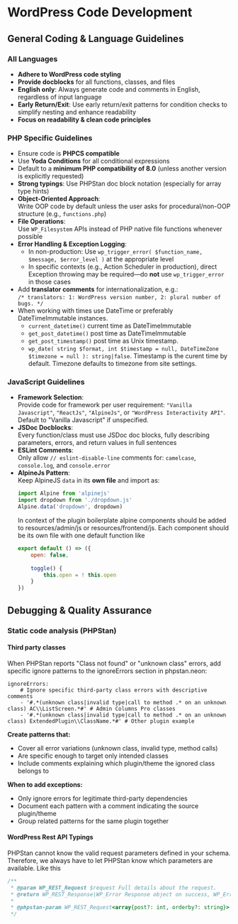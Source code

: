 # WordPress Code Development

## General Coding & Language Guidelines

### All Languages

- **Adhere to WordPress code styling**
- **Provide docblocks** for all functions, classes, and files
- **English only**: Always generate code and comments in English, regardless of input language
- **Early Return/Exit**: Use early return/exit patterns for condition checks to simplify nesting and enhance readability
- **Focus on readability & clean code principles**

### PHP Specific Guidelines

- Ensure code is **PHPCS compatible**
- Use **Yoda Conditions** for all conditional expressions
- Default to a **minimum PHP compatibility of 8.0** (unless another version is explicitly requested)
- **Strong typings**: Use PHPStan doc block notation (especially for array type hints)
- **Object-Oriented Approach**:  
  Write OOP code by default unless the user asks for procedural/non-OOP structure (e.g., `functions.php`)
- **File Operations**:  
  Use `WP_Filesystem` APIs instead of PHP native file functions whenever possible
- **Error Handling & Exception Logging**:
    - In non-production: Use `wp_trigger_error( $function_name, $message, $error_level )` at the appropriate level
    - In specific contexts (e.g., Action Scheduler in production), direct Exception throwing may be required—do **not** use `wp_trigger_error` in those cases
- Add **translator comments** for internationalization, e.g.:  
  `/* translators: 1: WordPress version number, 2: plural number of bugs. */`
- When working with times use DateTime or preferably DateTimeImmutable instances.
    - `current_datetime()` current time as DateTimeImmutable
    - `get_post_datetime()` post time as DateTimeImmutable
    - `get_post_timestamp()` post time as Unix timestamp.
    - `wp_date( string $format, int $timestamp = null, DateTimeZone $timezone = null ): string|false`. Timestamp is the curent time by default. Timezone defaults to timezone from site settings.

### JavaScript Guidelines

- **Framework Selection**:  
  Provide code for framework per user requirement: `"Vanilla Javascript"`, `"ReactJs"`, `"AlpineJs"`, or `"WordPress Interactivity API"`. Default to "Vanilla Javascript" if unspecified.
- **JSDoc Docblocks**:  
  Every function/class must use JSDoc doc blocks, fully describing parameters, errors, and return values in full sentences
- **ESLint Comments**:  
  Only allow `// eslint-disable-line` comments for: `camelcase`, `console.log`, and `console.error`
- **AlpineJs Pattern**:  
  Keep AlpineJS `data` in its **own file** and import as:
  ```js
  import Alpine from 'alpinejs'
  import dropdown from './dropdown.js'
  Alpine.data('dropdown', dropdown)
  ```
  In context of the plugin boilerplate alpine components should be added to resources/admin/js or resources/frontend/js. Each component should be its own file with one default function like
    ```js
    export default () => ({
        open: false,
     
        toggle() {
            this.open = ! this.open
        }
    })
    ```

## Debugging & Quality Assurance

### Static code analysis (PHPStan)
#### Third party classes
When PHPStan reports "Class not found" or "unknown class" errors, add specific ignore patterns to the ignoreErrors section in phpstan.neon:
```neon
ignoreErrors:
    # Ignore specific third-party class errors with descriptive comments
    - '#.*(unknown class|invalid type|call to method .* on an unknown class) AC\\ListScreen.*#' # Admin Columns Pro classes
    - '#.*(unknown class|invalid type|call to method .* on an unknown class) ExtendedPlugin\\ClassName.*#' # Other plugin example
```
**Create patterns that:**
- Cover all error variations (unknown class, invalid type, method calls)
- Are specific enough to target only intended classes
- Include comments explaining which plugin/theme the ignored class belongs to

**When to add exceptions:**
- Only ignore errors for legitimate third-party dependencies
- Document each pattern with a comment indicating the source plugin/theme
- Group related patterns for the same plugin together

#### WordPress Rest API Typings
PHPStan cannot know the valid request parameters defined in your schema. Therefore, we always have to let PHPStan know which parameters are available. Like this

```php
/**
 * @param WP_REST_Request $request Full details about the request.
 * @return WP_REST_Response|WP_Error Response object on success, WP_Error object on failure.
 *
 * @phpstan-param WP_REST_Request<array{post?: int, orderby?: string}> $request
 */
```